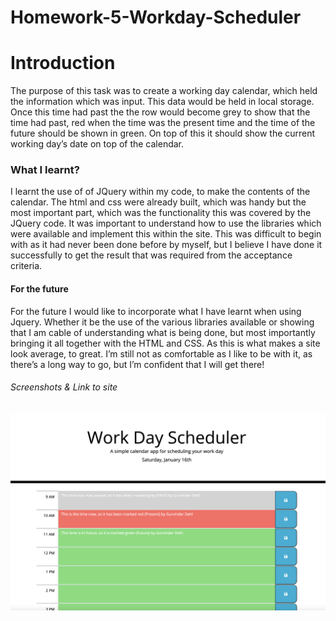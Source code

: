 # Homework-5-Workday-Scheduler

# Introduction
The purpose of this task was to create a working day calendar, which held the information which was input. This data would be held in local storage. Once this time had past the the row would become grey to show that the time had past, red when the time was the present time and the time of the future should be shown in green. On top of this it should show the current working day’s date on top of the calendar. 

### What I learnt?
I learnt the use of of JQuery within my code, to make the contents of the calendar. The html and css were already built, which was handy but the most important part, which was the functionality this was covered by  the JQuery code. It was important to understand how to use the libraries which were available and implement this within the site. This was difficult to begin with as it had never been done before by myself, but I believe I have done it successfully to get the result that was required from the acceptance criteria. 

#### For the future 
For the future I would like to incorporate what I have learnt when using Jquery. Whether it be the use of the various libraries available or showing that I am cable of understanding what is being done, but most importantly bringing it all together with the HTML and CSS. As this is what makes a site look average, to great. I’m still not as comfortable as I like to be with it, as there’s a long way to go, but I’m confident that I will get there! 

###### Screenshots & Link to site
![Screenshot #1](/Assets/Screenshot1.png)